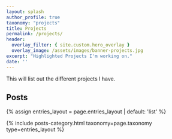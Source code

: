 ```yaml
---
layout: splash
author_profile: true
taxonomy: "projects"
title: Projects
permalink: /projects/
header:
  overlay_filter: { site.custom.hero_overlay }
  overlay_image: /assets/images/banner-projects.jpg
excerpt: "Highlighted Projects I'm working on."
date: ''
---
```


This will list out the different projects I have.

## Posts

{% assign entries_layout = page.entries_layout | default: 'list' %}
<div class="entries-{{ entries_layout }}">
  {% include posts-category.html taxonomy=page.taxonomy type=entries_layout %}
</div>